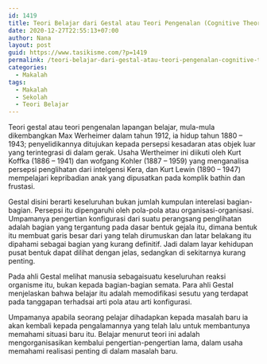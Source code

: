 ```yaml
---
id: 1419
title: Teori Belajar dari Gestal atau Teori Pengenalan (Cognitive Theory)
date: 2020-12-27T22:55:13+07:00
author: Nana
layout: post
guid: https://www.tasikisme.com/?p=1419
permalink: /teori-belajar-dari-gestal-atau-teori-pengenalan-cognitive-theory/
categories:
  - Makalah
tags:
  - Makalah
  - Sekolah
  - Teori Belajar
---
```

Teori gestal atau teori pengenalan lapangan belajar, mula-mula dikembangkan Max Werheimer dalam tahun 1912, ia hidup tahun 1880 – 1943; penyelidikannya ditujukan kepada persepsi kesadaran atas objek luar yang terintegrasi di dalam gerak. Usaha Wertheimer ini diikuti oleh Kurt Koffka (1886 – 1941) dan wofgang Kohler (1887 – 1959) yang menganalisa persepsi penglihatan dari intelgensi Kera, dan Kurt Lewin (1890 – 1947) mempelajari kepribadian anak yang dipusatkan pada komplik bathin dan frustasi.

Gestal disini berarti keseluruhan bukan jumlah kumpulan interelasi bagian-bagian. Persepsi itu dipengaruhi oleh pola-pola atau organisasi-organisasi. Umpamanya pengertian konfigurasi dari suatu perangsang penglihatan adalah bagian yang tergantung pada dasar bentuk gejala itu, dimana bentuk itu membuat garis besar dari yang telah dirumuskan dan latar belakang itu dipahami sebagai bagian yang kurang definitif. Jadi dalam layar kehidupan pusat bentuk dapat dilihat dengan jelas, sedangkan di sekitarnya kurang penting.

Pada ahli Gestal melihat manusia sebagaisuatu keseluruhan reaksi organisme itu, bukan kepada bagian-bagian semata. Para ahli Gestal menjelaskan bahwa belajar itu adalah memodifikasi sesutu yang terdapat pada tanggapan terhadsai arti pola atau arti konfigurasi. 

Umpamanya apabila seorang pelajar dihadapkan kepada masalah baru ia akan kembali kepada pengalamannya yang telah lalu untuk membantunya memahami situasi baru itu. Belajar menurut teori ini adalah mengorganisasikan kembalui pengertian-pengertian lama, dalam usaha memahami realisasi penting di dalam masalah baru.